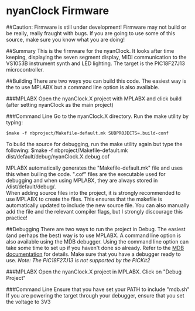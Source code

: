 # nyanClock Firmware

##Caution: Firmware is still under development!
Firmware may not build or be really, really fraught with bugs.  If you are going to use some of this source, make sure you know what you are doing!

##Summary
This is the firmware for the nyanClock.  It looks after time keeping, displaying the seven segment display, MIDI communication to the VS1053B instrument synth and LED lighting.
The target is the PIC18F27J13 microcontroller.

##Building
There are two ways you can build this code.  The easiest way is the to use MPLABX but a command line option is also available.

###MPLABX
Open the nyanClock.X project with MPLABX and click build (after setting nyanClock as the main project)

###Command Line
Go to the nyanClock.X directory.  Run the make utility by typing:
    
    $make -f nbproject/Makefile-default.mk SUBPROJECTS=.build-conf

To build the source for debugging, run the make utility again but type the following:
    $make -f nbproject/Makefile-default.mk dist/default/debug/nyanClock.X.debug.cof

MPLABX automatically generates the "Makefile-default.mk" file and uses this when builing the code.  ".cof" files are the executable used for debugging and when using MPLABX, they are always stored in /dist/default/debug/.  
When adding source files into the project, it is strongly recommended to use MPLABX to create the files.  This ensures that the makefile is automatically updated to include the new source file.  You can also manually add the file and the relevant compiler flags, but I strongly discourage this practice!

##Debugging
There are two ways to run the project in Debug.  The easiest (and perhaps the best) way is to use MPLABX.  A command line option is also available using the MDB debugger.  Using the command line option can take some time to set up if you haven't done so already.  Refer to the [MDB documentation](https://microchip.wikidot.com/mplabx:mdb) for details.  Make sure that you have a debugger ready to use.
*Note: The PIC18F27J13 is not supported by the PICKit2*

###MPLABX
Open the nyanClock.X project in MPLABX.  Click on "Debug Project"

###Command Line
Ensure that you have set your PATH to include "mdb.sh"
If you are powering the target through your debugger, ensure that you set the voltage to 3V3